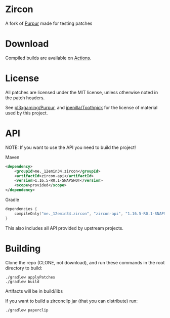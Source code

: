 # Zircon

A fork of [Purpur](https://github.com/pl3xgaming/Purpur) made for testing patches

# Download

Compiled builds are available on [Actions](https://github.com/12emin34/Zircon/actions).

# License

All patches are licensed under the MIT license, unless otherwise noted in the patch headers.

See [pl3xgaming/Purpur](https://github.com/pl3xgaming/Purpur), and [jpenilla/Toothpick](https://github.com/jpenilla/Toothpick) for the license of material used by this project.

# API

NOTE: If you want to use the API you need to build the project!

Maven
```xml
<dependency>
    <groupId>me._12emin34.zircon</groupId>
    <artifactId>zircon-api</artifactId>
    <version>1.16.5-R0.1-SNAPSHOT</version>
    <scope>provided</scope>
</dependency>
```

Gradle
```kotlin
dependencies {
    compileOnly("me._12emin34.zircon", "zircon-api", "1.16.5-R0.1-SNAPSHOT")
}
```

This also includes all API provided by upstream projects.

# Building

Clone the repo (CLONE, not download), and run these commands in the root directory to build:
```
./gradlew applyPatches
./gradlew build
```
Artifacts will be in build/libs

If you want to build a zirconclip jar (that you can distribute) run:
```
./gradlew paperclip
```